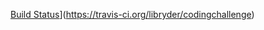 [Build Status](https://travis-ci.org/libryder/codingchallenge.png)](https://travis-ci.org/libryder/codingchallenge)

